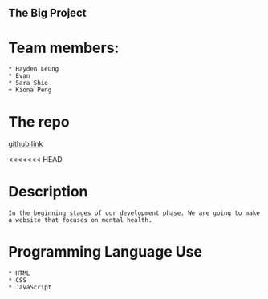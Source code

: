 ## **The Big Project**

# Team members:
```
* Hayden Leung
* Evan
* Sara Shio
+ Kiona Peng

```

# The repo 
[github link](https://github.com/Haydenleung/MDIA2109-BigProject)


<<<<<<< HEAD
# Description
```
In the beginning stages of our development phase. We are going to make a website that focuses on mental health. 
```

# Programming Language Use
```
* HTML
* CSS
* JavaScript
```


